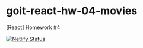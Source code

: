 # goit-react-hw-04-movies

[React] Homework #4

[![Netlify Status](https://api.netlify.com/api/v1/badges/ef86e1de-fdda-44f5-a70c-38641a74de05/deploy-status)](https://app.netlify.com/sites/meatyrenegade-goit-react-hw-04-movies/deploys)
